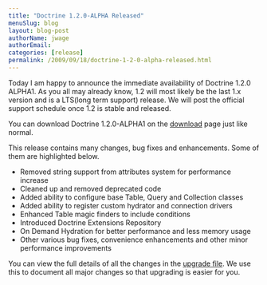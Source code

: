 ```yaml
---
title: "Doctrine 1.2.0-ALPHA Released"
menuSlug: blog
layout: blog-post
authorName: jwage
authorEmail:
categories: [release]
permalink: /2009/09/18/doctrine-1-2-0-alpha-released.html
---
```

Today I am happy to announce the immediate availability of Doctrine
1.2.0 ALPHA1. As you all may already know, 1.2 will most likely be the
last 1.x version and is a LTS(long term support) release. We will post
the official support schedule once 1.2 is stable and released.

You can download Doctrine 1.2.0-ALPHA1 on the
[download](http://www.doctrine-project.org/download) page just like
normal.

This release contains many changes, bug fixes and enhancements. Some of
them are highlighted below.

-   Removed string support from attributes system for performance
    increase
-   Cleaned up and removed deprecated code
-   Added ability to configure base Table, Query and Collection classes
-   Added ability to register custom hydrator and connection drivers
-   Enhanced Table magic finders to include conditions
-   Introduced Doctrine Extensions Repository
-   On Demand Hydration for better performance and less memory usage
-   Other various bug fixes, convenience enhancements and other minor
    performance improvements

You can view the full details of all the changes in the [upgrade
file](http://www.doctrine-project.org/upgrade/1_2). We use this to
document all major changes so that upgrading is easier for you.
